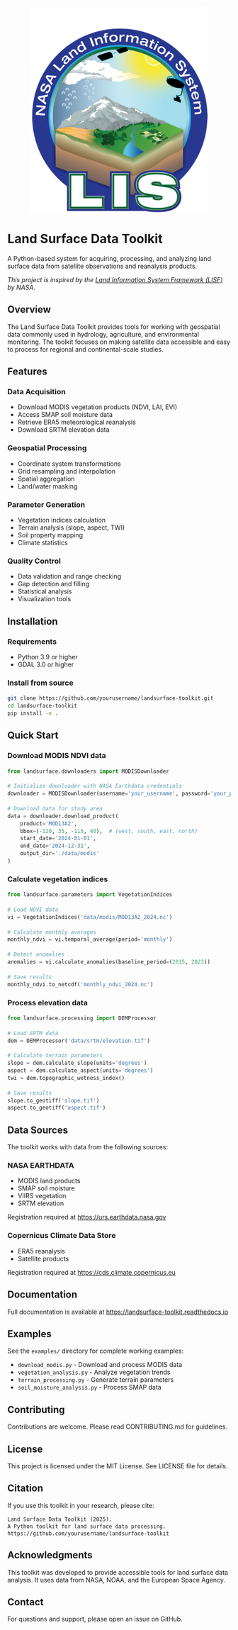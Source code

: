 <p align="center">
  <img src="logo/lisf_logo.png" alt="Land Surface Toolkit Logo" width="400"/>
</p>

# Land Surface Data Toolkit

A Python-based system for acquiring, processing, and analyzing land surface data from satellite observations and reanalysis products.

*This project is inspired by the [Land Information System Framework (LISF)](https://github.com/NASA-LIS/LISF) by NASA.*

## Overview

The Land Surface Data Toolkit provides tools for working with geospatial data commonly used in hydrology, agriculture, and environmental monitoring. The toolkit focuses on making satellite data accessible and easy to process for regional and continental-scale studies.

## Features

### Data Acquisition
- Download MODIS vegetation products (NDVI, LAI, EVI)
- Access SMAP soil moisture data
- Retrieve ERA5 meteorological reanalysis
- Download SRTM elevation data

### Geospatial Processing
- Coordinate system transformations
- Grid resampling and interpolation
- Spatial aggregation
- Land/water masking

### Parameter Generation
- Vegetation indices calculation
- Terrain analysis (slope, aspect, TWI)
- Soil property mapping
- Climate statistics

### Quality Control
- Data validation and range checking
- Gap detection and filling
- Statistical analysis
- Visualization tools

## Installation

### Requirements
- Python 3.9 or higher
- GDAL 3.0 or higher

### Install from source

```bash
git clone https://github.com/yourusername/landsurface-toolkit.git
cd landsurface-toolkit
pip install -e .
```

## Quick Start

### Download MODIS NDVI data

```python
from landsurface.downloaders import MODISDownloader

# Initialize downloader with NASA Earthdata credentials
downloader = MODISDownloader(username='your_username', password='your_password')

# Download data for study area
data = downloader.download_product(
    product='MOD13A2',
    bbox=(-120, 35, -115, 40),  # (west, south, east, north)
    start_date='2024-01-01',
    end_date='2024-12-31',
    output_dir='./data/modis'
)
```

### Calculate vegetation indices

```python
from landsurface.parameters import VegetationIndices

# Load NDVI data
vi = VegetationIndices('data/modis/MOD13A2_2024.nc')

# Calculate monthly averages
monthly_ndvi = vi.temporal_average(period='monthly')

# Detect anomalies
anomalies = vi.calculate_anomalies(baseline_period=(2015, 2023))

# Save results
monthly_ndvi.to_netcdf('monthly_ndvi_2024.nc')
```

### Process elevation data

```python
from landsurface.processing import DEMProcessor

# Load SRTM data
dem = DEMProcessor('data/srtm/elevation.tif')

# Calculate terrain parameters
slope = dem.calculate_slope(units='degrees')
aspect = dem.calculate_aspect(units='degrees')
twi = dem.topographic_wetness_index()

# Save results
slope.to_geotiff('slope.tif')
aspect.to_geotiff('aspect.tif')
```

## Data Sources

The toolkit works with data from the following sources:

### NASA EARTHDATA
- MODIS land products
- SMAP soil moisture
- VIIRS vegetation
- SRTM elevation

Registration required at https://urs.earthdata.nasa.gov

### Copernicus Climate Data Store
- ERA5 reanalysis
- Satellite products

Registration required at https://cds.climate.copernicus.eu

## Documentation

Full documentation is available at https://landsurface-toolkit.readthedocs.io

## Examples

See the `examples/` directory for complete working examples:
- `download_modis.py` - Download and process MODIS data
- `vegetation_analysis.py` - Analyze vegetation trends
- `terrain_processing.py` - Generate terrain parameters
- `soil_moisture_analysis.py` - Process SMAP data

## Contributing

Contributions are welcome. Please read CONTRIBUTING.md for guidelines.

## License

This project is licensed under the MIT License. See LICENSE file for details.

## Citation

If you use this toolkit in your research, please cite:

```
Land Surface Data Toolkit (2025). 
A Python toolkit for land surface data processing.
https://github.com/yourusername/landsurface-toolkit
```

## Acknowledgments

This toolkit was developed to provide accessible tools for land surface data analysis. It uses data from NASA, NOAA, and the European Space Agency.

## Contact

For questions and support, please open an issue on GitHub.
